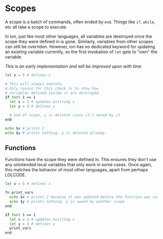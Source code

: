 # Scopes

A scope is a batch of commands, often ended by `end`.
Things like `if`, `while`, etc all take a scope to execute.

In ion, just like most other languages, all variables are destroyed once the scope they were defined in is gone.
Similarly, variables from other scopes can still be overriden.
However, ion has no dedicated keyword for updating an existing variable currently,
so the first invokation of `let` gets to "own" the variable.

*This is an early implementation and will be improved upon with time*

```sh
let x = 5 # defines x

# This will always execute.
# Only reason for this check is to show how
# variables defined inside it are destroyed.
if test 1 == 1
  let x = 2 # updates existing x
  let y = 3 # defines y

  # end of scope, y is deleted since it's owned by it
end

echo $x # prints 2
echo $y # prints nothing, y is deleted already
```

## Functions

Functions have the scope they were defined in.
This ensures they don't use any unintended local variables that only work in some cases.
Once again, this matches the behavior of most other languages, apart from perhaps LOLCODE.

```sh
let x = 5 # defines x

fn print_vars
  echo $x # prints 2 because it was updated before the function was called
  echo $y # prints nothing, y is owned by another scope
end

if test 1 == 1
  let x = 2 # updates existing x
  let y = 3 # defines y
  print_vars
end
```
